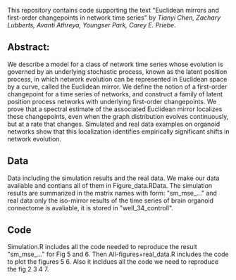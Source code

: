 This repository contains code supporting the text "Euclidean mirrors and first-order changepoints in network time series" by _Tianyi Chen, Zachary Lubberts, Avanti Athreya, Youngser Park, Carey E. Priebe_. 
## Abstract: 
We describe a model for a class of network time series whose evolution is governed by an underlying stochastic process, known as the latent position process, in which network evolution can be represented in Euclidean space by a curve, called the Euclidean mirror. We define the notion of a first-order changepoint for a time series of networks, and construct a family of latent position process networks with underlying first-order changepoints. We prove that a spectral estimate of the associated Euclidean mirror localizes these changepoints, even when the graph distribution evolves continuously, but at a rate that changes. Simulated and real data examples on organoid networks show that this localization identifies empirically significant shifts in network evolution.  
## Data

Data including the simulation results and the real data. We make our data avaliable and contians all of them in Figure_data.RData. The simulation results are summarized in the matrix names with form: "sm_mse_..." and real data only the iso-mirror results of the time series of brain organoid connectome is avaliable, it is stored in "well_34_controll".

## Code
Simulation.R includes all the code needed to reproduce the result "sm_mse_..." for Fig 5 and 6. Then All-figures+real_data.R includes the code to plot the figures 5 6. Also it incldues all the code we need to reproduce the fig 2 3 4 7. 
